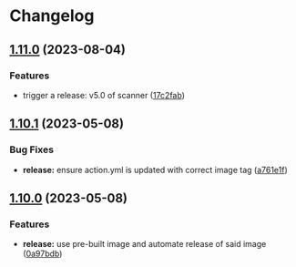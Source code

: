 # Changelog

## [1.11.0](https://github.com/krystal/sonarcloud-github-action/compare/v1.10.1...v1.11.0) (2023-08-04)


### Features

* trigger a release: v5.0 of scanner ([17c2fab](https://github.com/krystal/sonarcloud-github-action/commit/17c2fab4b7effe3a7eb26a0b157b0e107c8d2a6f))

## [1.10.1](https://github.com/krystal/sonarcloud-github-action/compare/v1.10.0...v1.10.1) (2023-05-08)


### Bug Fixes

* **release:** ensure action.yml is updated with correct image tag ([a761e1f](https://github.com/krystal/sonarcloud-github-action/commit/a761e1fa78b7447bed6c43ca905d0a64c743d021))

## [1.10.0](https://github.com/krystal/sonarcloud-github-action/compare/v1.9.1...v1.10.0) (2023-05-08)


### Features

* **release:** use pre-built image and automate release of said image ([0a97bdb](https://github.com/krystal/sonarcloud-github-action/commit/0a97bdbe33045f5c20d9d3b55e69758d23979e20))
